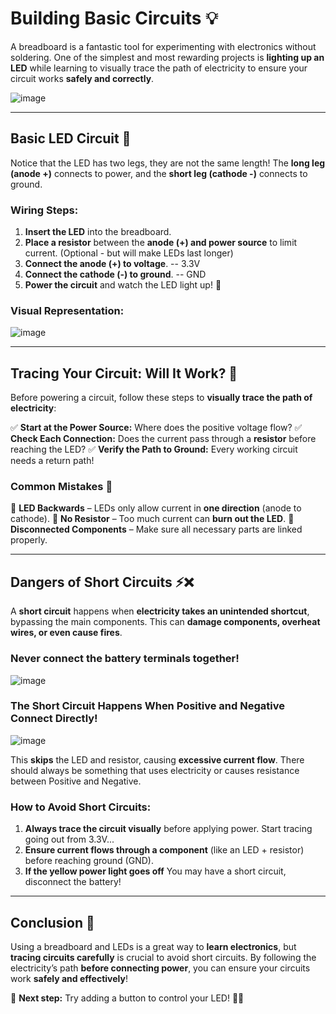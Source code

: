 # Building Basic Circuits 💡

A breadboard is a fantastic tool for experimenting with electronics without soldering. One of the simplest and most rewarding projects is **lighting up an LED** while learning to visually trace the path of electricity to ensure your circuit works **safely and correctly**.

![image](/tools/Projects/imgs/svg/eBrain-13.svg)

---

## Basic LED Circuit 🔆

Notice that the LED has two legs, they are not the same length! 
The **long leg (anode +)** connects to power, and the **short leg (cathode -)** connects to ground.

### Wiring Steps:
1. **Insert the LED** into the breadboard. 
2. **Place a resistor** between the **anode (+) and power source** to limit current. (Optional - but will make LEDs last longer)
3. **Connect the anode (+) to voltage**. -- 3.3V
3. **Connect the cathode (-) to ground**. -- GND
4. **Power the circuit** and watch the LED light up! 🎉

### Visual Representation:

![image](/tools/Projects/imgs/svg/eBrain-externalLED.svg)

---

## Tracing Your Circuit: Will It Work? 🧐

Before powering a circuit, follow these steps to **visually trace the path of electricity**:

✅ **Start at the Power Source:** Where does the positive voltage flow?
✅ **Check Each Connection:** Does the current pass through a **resistor** before reaching the LED?
✅ **Verify the Path to Ground:** Every working circuit needs a return path!

### Common Mistakes 🚨
🔴 **LED Backwards** – LEDs only allow current in **one direction** (anode to cathode).
🔴 **No Resistor** – Too much current can **burn out the LED**.
🔴 **Disconnected Components** – Make sure all necessary parts are linked properly.

---

## Dangers of Short Circuits ⚡❌

A **short circuit** happens when **electricity takes an unintended shortcut**, bypassing the main components. This can **damage components, overheat wires, or even cause fires**.

### Never connect the battery terminals together!

![image](/tools/Projects/imgs/svg/eBrain-short1.png)

### The Short Circuit Happens When Positive and Negative Connect Directly!

![image](/tools/Projects/imgs/svg/eBrain-short2.png)

This **skips** the LED and resistor, causing **excessive current flow**. There should always be something that uses electricity or causes resistance between Positive and Negative.

### How to Avoid Short Circuits:
1. **Always trace the circuit visually** before applying power. Start tracing going out from 3.3V...
2. **Ensure current flows through a component** (like an LED + resistor) before reaching ground (GND).
3. **If the yellow power light goes off** You may have a short circuit, disconnect the battery!

---

## Conclusion 🎯

Using a breadboard and LEDs is a great way to **learn electronics**, but **tracing circuits carefully** is crucial to avoid short circuits. By following the electricity’s path **before connecting power**, you can ensure your circuits work **safely and effectively**!

🚀 **Next step:** Try adding a button to control your LED! 🔘💡
